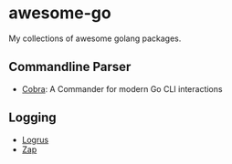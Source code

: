 # awesome-go

My collections of awesome golang packages.

## Commandline Parser

- [Cobra](https://github.com/spf13/cobra): A Commander for modern Go CLI interactions

## Logging

- [Logrus](https://github.com/Sirupsen/logrus)
- [Zap](https://github.com/uber-go/zap)

